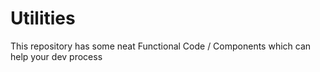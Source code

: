 # Utilities
This repository has some neat Functional Code / Components which can help your dev process
